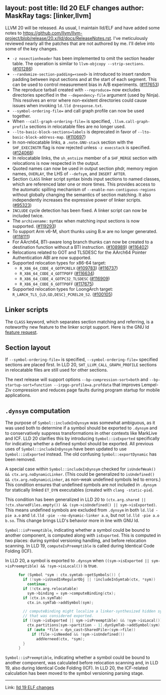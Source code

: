 layout: post
title: lld 20 ELF changes
author: MaskRay
tags: [linker,llvm]
---

LLVM 20 will be released.
As usual, I maintain lld/ELF and have added some notes to <https://github.com/llvm/llvm-project/blob/release/20.x/lld/docs/ReleaseNotes.rst>.
I've meticulously reviewed nearly all the patches that are not authored by me.
I'll delve into some of the key changes.

<!-- more -->

* `-z nosectionheader` has been implemented to omit the section header table.
  The operation is similar to `llvm-objcopy --strip-sections`.
  ([#101286](https://github.com/llvm/llvm-project/pull/101286))
* `--randomize-section-padding=<seed>` is introduced to insert random padding
  between input sections and at the start of each segment. This can be used to
  control measurement bias in A/B experiments.
  ([#117653](https://github.com/llvm/llvm-project/pull/117653))
* The reproduce tarball created with `--reproduce=` now excludes directories
  specified in the `--dependency-file` argument (used by Ninja). This
  resolves an error where non-existent directories could cause issues when
  invoking `ld.lld @response.txt`.
* `--symbol-ordering-file=` and call graph profile can now be used together.
* When `--call-graph-ordering-file=` is specified, `.llvm.call-graph-profile`
  sections in relocatable files are no longer used.
* `--lto-basic-block-sections=labels` is deprecated in favor of
  `--lto-basic-block-address-map`.
  ([#110697](https://github.com/llvm/llvm-project/pull/110697))
* In non-relocatable links, a `.note.GNU-stack` section with the
  `SHF_EXECINSTR` flag is now rejected unless `-z execstack` is specified.
  ([#124068](https://github.com/llvm/llvm-project/pull/124068))
* In relocatable links, the `sh_entsize` member of a `SHF_MERGE` section
  with relocations is now respected in the output.
* Quoted names can now be used in output section phdr, memory region names,
  `OVERLAY`, the LHS of `--defsym`, and `INSERT AFTER`.
* Section `CLASS` linker script syntax binds input sections to named classes,
  which are referenced later one or more times. This provides access to the
  automatic spilling mechanism of `--enable-non-contiguous-regions` without
  globally changing the semantics of section matching. It also independently
  increases the expressive power of linker scripts.
  ([#95323](https://github.com/llvm/llvm-project/pull/95323))
* `INCLUDE` cycle detection has been fixed. A linker script can now be
  included twice.
* The `archivename:` syntax when matching input sections is now supported.
  ([#119293](https://github.com/llvm/llvm-project/pull/119293))
* To support Arm v6-M, short thunks using B.w are no longer generated.
  ([#118111](https://github.com/llvm/llvm-project/pull/118111))
* For AArch64, BTI-aware long branch thunks can now be created to a destination
  function without a BTI instruction.
  ([#108989](https://github.com/llvm/llvm-project/pull/108989))
  ([#116402](https://github.com/llvm/llvm-project/pull/116402))
* Relocations related to GOT and TLSDESC for the AArch64 Pointer Authentication ABI
  are now supported.
* Supported relocation types for x86-64 target:
  * `R_X86_64_CODE_4_GOTPCRELX` ([#109783](https://github.com/llvm/llvm-project/pull/109783)) ([#116737](https://github.com/llvm/llvm-project/pull/116737))
  * `R_X86_64_CODE_4_GOTTPOFF` ([#116634](https://github.com/llvm/llvm-project/pull/116634))
  * `R_X86_64_CODE_4_GOTPC32_TLSDESC` ([#116909](https://github.com/llvm/llvm-project/pull/116909))
  * `R_X86_64_CODE_6_GOTTPOFF`  ([#117675](https://github.com/llvm/llvm-project/pull/117675))
* Supported relocation types for LoongArch target: `R_LARCH_TLS_{LD,GD,DESC}_PCREL20_S2`.
  ([#100105](https://github.com/llvm/llvm-project/pull/100105))

## Linker scripts

The `CLASS` keyword, which separates section matching and referring, is a noteworthy new feature to the linker script support.
Here is the GNU ld [feature request](https://sourceware.org/bugzilla/show_bug.cgi?id=31688).

## Section layout

If `--symbol-ordering-file=` is specified, `--symbol-ordering-file=` specified sections are placed first.
In LLD 20, `SHT_LLVM_CALL_GRAPH_PROFILE` sections in relocatable files are still used for other sections.

The next release will support options `--bp-compression-sort=both` and `--bp-startup-sort=function --irpgo-profile=a.profdata` that improves Lempel-Ziv compression and reduces page faults during program startup for mobile applications.

## `.dynsym` computation

The purpose of `Symbol::includeInDynsym` was somewhat ambiguous, as it was used both to determine if a symbol should be exported to `.dynsym` and to conservatively suppress transformations in other contexts like MarkLive and ICF.
LLD 20 clarifies this by introducing `Symbol::isExported` specifically for indicating whether a defined symbol should be exported.
All previous uses of `Symbol::includeInDynsym` have been updated to use `Symbol::isExported` instead.
The old confusing `Symbol::exportDynamic` has been removed.

A special case within `Symbol::includeInDynsym` checked for `isUndefWeak() && ctx.arg.noDynamicLinker`.
(This could be generalized to `isUndefined() && ctx.arg.noDynamicLinker`, as non-weak undefined symbols led to errors.)
This condition ensures that undefined symbols are not included in `.dynsym` for statically linked `ET_DYN` executables (created with `clang -static-pie`).

This condition has been generalized in LLD 20 to `(ctx.arg.shared || !ctx.sharedFiles.empty()) && (sym->isUndefined() || sym->isExported)`.
This means undefined symbols are excluded from `.dynsym` in both `ld.lld -pie a.o` and `ld.lld -pie --no-dynamic-linker a.o`, but not `ld.lld -pie a.o b.so`.
This change brings LLD's behavior more in line with GNU ld.

`Symbol::isPreemptible`, indicating whether a symbol could be bound to another component, is computed along with `isExported`.
This is computed in two places: during symbol versioning handling, and before relocation scanning.
In LLD 19, `computeIsPreemptible` is called during Identical Code Folding (ICF).

In LLD 20, a symbol is exported to `.dynsym` when `((sym->isExported || sym->isPreemptible) && !sym->isLocal())` is true.

```cpp
      for (Symbol *sym : ctx.symtab->getSymbols()) {
        if (!sym->isUsedInRegularObj || !includeInSymtab(ctx, *sym))
          continue;
        if (!ctx.arg.relocatable)
          sym->binding = sym->computeBinding(ctx);
        if (ctx.in.symTab)
          ctx.in.symTab->addSymbol(sym);

        // computeBinding might localize a linker-synthesized hidden symbol
        // that was considered exported.
        if ((sym->isExported || sym->isPreemptible) && !sym->isLocal()) {
          ctx.partitions[sym->partition - 1].dynSymTab->addSymbol(sym);
          if (auto *file = dyn_cast<SharedFile>(sym->file))
            if (file->isNeeded && !sym->isUndefined())
              addVerneed(ctx, *sym);
        }
      }
```

`Symbol::isPreemptible`, indicating whether a symbol could be bound to another component, was calculated before relocation scanning and, in LLD 19, also during Identical Code Folding (ICF).
In LLD 20, the ICF-related calculation has been moved to the symbol versioning parsing stage.

---

Link: [lld 19 ELF changes](/blog/2024-08-04-lld-19-elf-changes)
